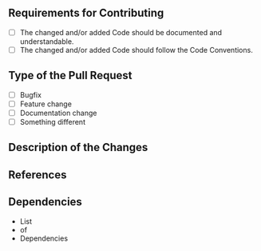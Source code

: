 ## Requirements for Contributing

* [ ] The changed and/or added Code should be documented and understandable.
* [ ] The changed and/or added Code should follow the Code Conventions.

## Type of the Pull Request
* [ ] Bugfix
* [ ] Feature change
* [ ] Documentation change
* [ ] Something different

## Description of the Changes

<!--
Please describe all changes made in this Pull Request.
-->

## References

<!--
If this Pull Request Refers to anything, that should be documented here.
-->

## Dependencies

<!--
If there are some new Dependencies, they should be listed here.
-->

* List
* of
* Dependencies
